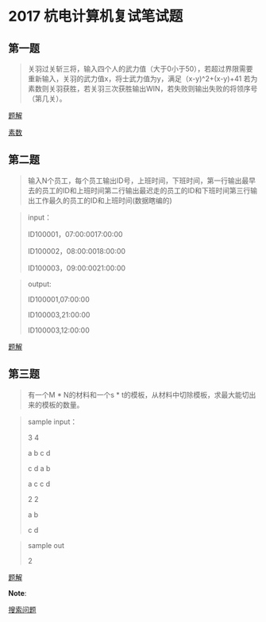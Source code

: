 # 2017 杭电计算机复试笔试题

## 第一题

>关羽过关斩三将，输入四个人的武力值（大于0小于50），若超过界限需要重新输入，关羽的武力值x，将士武力值为y，满足（x-y)^2+(x-y)+41 若为素数则关羽获胜，若关羽三次获胜输出WIN，若失败则输出失败的将领序号（第几关）。

[题解]()

[素数]()

## 第二题

>输入N个员工，每个员工输出ID号，上班时间，下班时间，第一行输出最早去的员工的ID和上班时间第二行输出最迟走的员工的ID和下班时间第三行输出工作最久的员工的ID和上班时间(数据瞎编的)

>input：
>
>ID100001，07:00:0017:00:00
>
>ID100002，08:00:0018:00:00
>
>ID100003，09:00:0021:00:00

>output:
>
>ID100001,07:00:00
>
>ID100003,21:00:00
>
>ID100003,12:00:00

[题解]()

## 第三题

>有一个M * N的材料和一个s * t的模板，从材料中切除模板，求最大能切出来的模板的数量。

>sample input：
>
>3 4
>
>a b c d
>
>c d a b
>
>a c c d
>
>2 2
>
>a b
>
>c d

>sample out
>
>2

[题解]()

**Note**:

[搜索问题]()